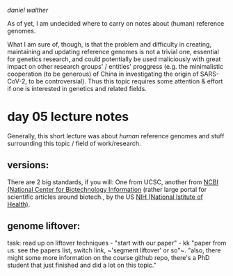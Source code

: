 _daniel walther_

As of yet, I am undecided where to carry on notes about (human) reference genomes.

What I am sure of, though, is that the problem and difficulty in creating, maintaining and updating reference genomes is not a trivial one, essential for genetics research, and could potentially be used maliciously with great impact on other research groups' / entities' proggress (e.g. the minimalistic cooperation (to be generous) of China in investigating the origin of SARS-CoV-2, to be controversial).
Thus this topic requires some attention & effort if one is interested in genetics and related fields.

# day 05 lecture notes

Generally, this short lecture was about _human_ reference genomes and stuff surrounding this topic / field of work/research.

## versions:

There are 2 big standards, if you will: One from UCSC, another from [NCBI (National Center for Biotechnology Information](https://www.ncbi.nlm.nih.gov/) (rather large portal for scientific articles around biotech., by the US [NIH (National Istitute of Health)](https://www.nih.gov/).

## genome liftover:

task: read up on liftover techniques - "start with our paper" - kk
"paper from us: see the papers list, switch link, ~'segment liftover' or so"~.
"also, there might some more information on the course github repo, there's a PhD student that just finished and did a lot on this topic."
